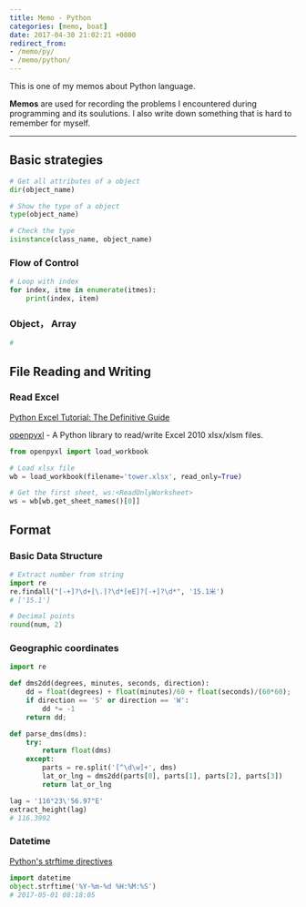 ```yaml
---
title: Memo - Python
categories: [memo, boat]
date: 2017-04-30 21:02:21 +0800
redirect_from: 
- /memo/py/
- /memo/python/
---
```


This is one of my memos about Python language.

**Memos** are used for recording the problems I encountered during programming and its soulutions. I also write down something that is hard to remember for myself.

<!--shoreline-->
---

## Basic strategies

```python
# Get all attributes of a object
dir(object_name)

# Show the type of a object
type(object_name)

# Check the type
isinstance(class_name, object_name)
```

### Flow of Control
```python
# Loop with index
for index, itme in enumerate(itmes):
	print(index, item)
```

### Object， Array
``` python
# 
```

## File Reading and Writing
### Read Excel

[Python Excel Tutorial: The Definitive Guide](https://www.datacamp.com/community/tutorials/python-excel-tutorial#gs.G9sppfU)

[openpyxl](https://openpyxl.readthedocs.io/en/default/optimized.html) - A Python library to read/write Excel 2010 xlsx/xlsm files.

```python
from openpyxl import load_workbook

# Load xlsx file
wb = load_workbook(filename='tower.xlsx', read_only=True)

# Get the first sheet, ws:<ReadOnlyWorksheet>
ws = wb[wb.get_sheet_names()[0]]
```

## Format
### Basic Data Structure

```python
# Extract number from string
import re
re.findall("[-+]?\d+[\.]?\d*[eE]?[-+]?\d*", '15.1米')
# ['15.1']

# Decimal points
round(num, 2)
``` 


### Geographic coordinates
```python
import re

def dms2dd(degrees, minutes, seconds, direction):
    dd = float(degrees) + float(minutes)/60 + float(seconds)/(60*60);
    if direction == 'S' or direction == 'W':
        dd *= -1
    return dd;

def parse_dms(dms):
	try:
		return float(dms)
	except:
	    parts = re.split('[^\d\w]+', dms)
	    lat_or_lng = dms2dd(parts[0], parts[1], parts[2], parts[3])
	    return lat_or_lng

lag = '116°23\'56.97"E'
extract_height(lag)
# 116.3992
```

### Datetime

[Python's strftime directives](http://strftime.org/)
```python
import datetime
object.strftime('%Y-%m-%d %H:%M:%S')
# 2017-05-01 08:18:05
```